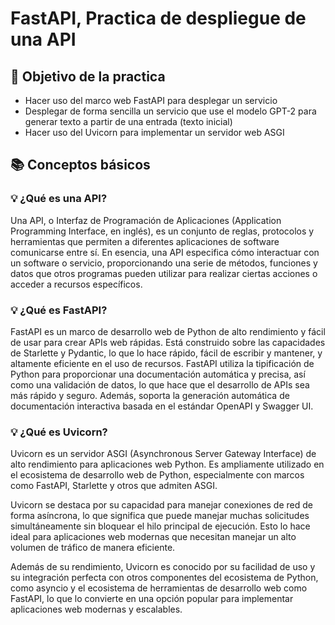 # FastAPI, Practica de despliegue de una API

## 📌 Objetivo de la practica

* Hacer uso del marco web FastAPI para desplegar un servicio
* Desplegar de forma sencilla un servicio que use el modelo GPT-2 para generar texto a partir de una entrada (texto inicial)
* Hacer uso del Uvicorn para implementar un servidor web ASGI

## 📚 Conceptos básicos

### 💡 ¿Qué es una API?

Una API, o Interfaz de Programación de Aplicaciones (Application Programming Interface, en inglés), es un conjunto de reglas, protocolos y herramientas que permiten a diferentes aplicaciones de software comunicarse entre sí. En esencia, una API especifica cómo interactuar con un software o servicio, proporcionando una serie de métodos, funciones y datos que otros programas pueden utilizar para realizar ciertas acciones o acceder a recursos específicos.


### 💡 ¿Qué es FastAPI?

FastAPI es un marco de desarrollo web de Python de alto rendimiento y fácil de usar para crear APIs web rápidas. Está construido sobre las capacidades de Starlette y Pydantic, lo que lo hace rápido, fácil de escribir y mantener, y altamente eficiente en el uso de recursos. FastAPI utiliza la tipificación de Python para proporcionar una documentación automática y precisa, así como una validación de datos, lo que hace que el desarrollo de APIs sea más rápido y seguro. Además, soporta la generación automática de documentación interactiva basada en el estándar OpenAPI y Swagger UI.

### 💡 ¿Qué es Uvicorn?

Uvicorn es un servidor ASGI (Asynchronous Server Gateway Interface) de alto rendimiento para aplicaciones web Python. Es ampliamente utilizado en el ecosistema de desarrollo web de Python, especialmente con marcos como FastAPI, Starlette y otros que admiten ASGI.

Uvicorn se destaca por su capacidad para manejar conexiones de red de forma asíncrona, lo que significa que puede manejar muchas solicitudes simultáneamente sin bloquear el hilo principal de ejecución. Esto lo hace ideal para aplicaciones web modernas que necesitan manejar un alto volumen de tráfico de manera eficiente.

Además de su rendimiento, Uvicorn es conocido por su facilidad de uso y su integración perfecta con otros componentes del ecosistema de Python, como asyncio y el ecosistema de herramientas de desarrollo web como FastAPI, lo que lo convierte en una opción popular para implementar aplicaciones web modernas y escalables.


